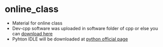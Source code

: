 # online_class
* Material for online class
* Dev-cpp software was uploaded in software folder of cpp or else you can [download here](https://www.bloodshed.net/)
* Pyhton IDLE will be downloaded at [python official page](https://www.python.org/downloads/)